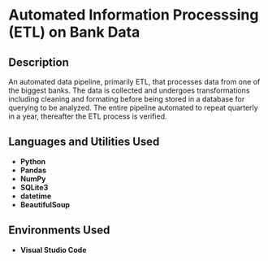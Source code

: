 <h1>Automated Information Processsing (ETL) on Bank Data</h1>

<h2>Description</h2>
An automated data pipeline, primarily ETL, that processes data from one of the biggest banks. The data is collected and undergoes transformations including cleaning and formating before being stored in a database for querying to be analyzed. The entire pipeline automated to repeat quarterly in a year, thereafter the ETL process is verified.  
<br />


<h2>Languages and Utilities Used</h2>

- <b>Python</b>
- <b>Pandas</b>
- <b>NumPy</b>
- <b>SQLite3</b>
- <b>datetime</b>
- <b>BeautifulSoup</b>

<h2>Environments Used </h2>

- <b>Visual Studio Code</b> 

